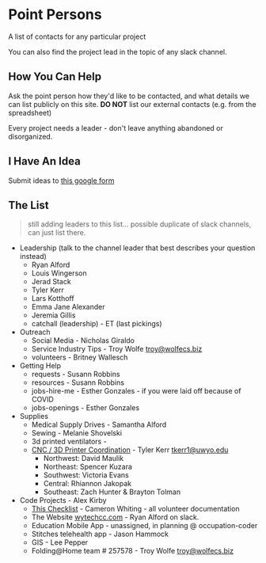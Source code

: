 # Point Persons
A list of contacts for any particular project

You can also find the project lead in the topic of any slack channel.

## How You Can Help
Ask the point person how they'd like to be contacted, and what details we can list
publicly on this site. **DO NOT** list our external contacts (e.g. from the spreadsheet)

Every project needs a leader - don't leave anything abandoned or disorganized.

## I Have An Idea

Submit ideas to [this google form](https://forms.gle/6jMqhpCXuRLuJkSG8)

## The List
> still adding leaders to this list... possible duplicate of slack channels, can just list there.

* Leadership (talk to the channel leader that best describes your question instead)
  * Ryan Alford
  * Louis Wingerson
  * Jerad Stack
  * Tyler Kerr
  * Lars Kotthoff
  * Emma Jane Alexander
  * Jeremia Gillis
  * catchall (leadership) - ET (last pickings)
* Outreach
  * Social Media - Nicholas Giraldo
  * Service Industry Tips - Troy Wolfe troy@wolfecs.biz
  * volunteers - Britney Wallesch
* Getting Help
  * requests - Susann Robbins
  * resources - Susann Robbins
  * jobs-hire-me - Esther Gonzales - if you were laid off because of COVID
  * jobs-openings - Esther Gonzales
* Supplies
  * Medical Supply Drives - Samantha Alford
  * Sewing - Melanie Shovelski
  * 3d printed ventilators -
  * [CNC / 3D Printer Coordination](./printers/README.md) - Tyler Kerr tkerr1@uwyo.edu
    * Northwest: David Maulik
    * Northeast: Spencer Kuzara
    * Southwest: Victoria Evans
    * Central: Rhiannon Jakopak
    * Southeast: Zach Hunter & Brayton Tolman
* Code Projects - Alex Kirby
  * [This Checklist] - Cameron Whiting - all volunteer documentation
  * The Website [wytechcc.com](https://wytechcc.com) - Ryan Alford on slack.
  * Education Mobile App - unassigned, in planning @ occupation-coder
  * Stitches telehealth app - Jason Hammock
  * GIS - Lee Pepper
  * Folding@Home team # 257578 - Troy Wolfe troy@wolfecs.biz


[This Checklist]: https://github.com/wytechcc/ProjectChecklists
